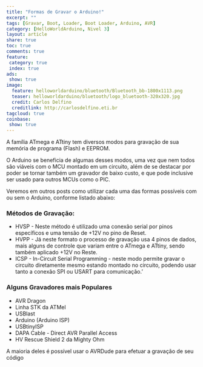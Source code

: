```yaml
---
title: "Formas de Gravar o Arduino!"
excerpt: ""
tags: [Gravar, Boot, Loader, Boot Loader, Arduino, AVR]
category: [HelloWorldArduino, Nivel 3]
layout: article
share: true
toc: true
comments: true
feature:
 category: true
 index: true
ads: 
 show: true
image:
  feature: helloworldarduino/bluetooth/Bluetooth_bb-1800x1113.png
  teaser: helloworldarduino/bluetooth/logo_bluetooth-320x320.jpg
  credit: Carlos Delfino
  creditlink: http://carlosdelfino.eti.br
tagcloud: true
coinbase:
 show: true
--- 
```


A família ATmega e ATtiny tem diversos modos para gravação de sua 
memória de programa (Flash) e EEPROM.

O Arduino se beneficia de algumas desses modos, uma vez que nem 
todos são viáveis com o MCU montado em um circuito, além de se 
destacar por poder se tornar também um gravador de baixo custo, 
e que pode inclusive ser usado para outros MCUs como o PIC.

Veremos em outros posts como utilizar cada uma das formas possíveis 
com ou sem o Arduino, conforme listado abaixo:

### Métodos de Gravação:

 * HVSP - Neste método é utilizado uma conexão serial por pinos 
   específicos e uma tensão de +12V no pino de Reset.
 * HVPP - Já neste formato o processo de gravação usa 4 pinos de 
   dados, mais alguns de controle que variam entre o ATmega e 
   ATtiny, sendo também aplicado +12V no Reste.
 * ICSP - In-Circuit Serial Programming -  neste modo permite 
   gravar o circuito diretamente mesmo estando montado no circuito, 
   podendo usar tanto a conexão SPI ou USART para comunicação.’

### Alguns Gravadores mais Populares
 * AVR Dragon
 * Linha STK da ATMel
 * USBlast
 * Arduino (Arduino ISP)
 * USBtinyISP
 * DAPA Cable - Direct AVR Parallel Access
 * HV Rescue Shield 2 da Mighty Ohm

A maioria deles é possível usar o AVRDude para efetuar a gravação de seu código
